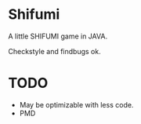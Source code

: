 # Shifumi

A little SHIFUMI game in JAVA.

Checkstyle and findbugs ok.


# TODO

- May be optimizable with less code.
- PMD
